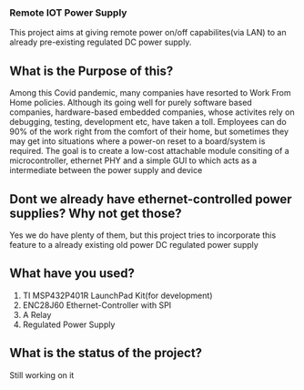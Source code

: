 ### Remote IOT Power Supply
This project aims at giving remote power on/off capabilites(via LAN) to an already pre-existing regulated DC power supply. 

## What is the Purpose of this?
Among this Covid pandemic, many companies have resorted to Work From Home policies. Although its going well for purely software based companies, hardware-based embedded companies, whose activites rely on debugging, testing, development etc, have taken a toll. Employees can do 90% of the work right from the comfort of their home, but sometimes they may get into situations where a power-on reset to a board/system is required. The goal is to create a low-cost attachable module consiting of a microcontroller, ethernet PHY and a simple GUI to which acts as a intermediate between the power supply and device

## Dont we already have ethernet-controlled power supplies? Why not get those?
Yes we do have plenty of them, but this project tries to incorporate this feature to a already existing old power DC regulated power supply

## What have you used?
1) TI MSP432P401R LaunchPad Kit(for development)
2) ENC28J60 Ethernet-Controller with SPI 
3) A Relay
4) Regulated Power Supply

## What is the status of the project?
Still working on it

